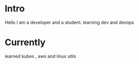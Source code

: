 
# Intro

Hello I am a developer and a student. learning dev and devops
# Currently

learned kubes , aws and linux utils

